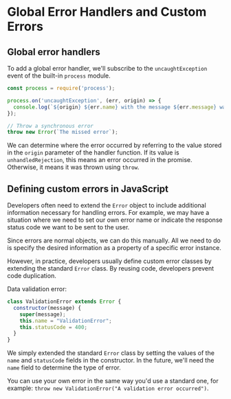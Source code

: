 # Global Error Handlers and Custom Errors

## Global error handlers

To add a global error handler, we'll subscribe to the `uncaughtException` event of the built-in `process` module.

```jsx
const process = require('process');

process.on('uncaughtException', (err, origin) => {
  console.log(`${origin} ${err.name} with the message ${err.message} was not handled. Pay attention to it!`);
});

// Throw a synchronous error
throw new Error(`The missed error`);
```

We can determine where the error occurred by referring to the value stored in the `origin` parameter of the handler function. If its value is `unhandledRejection`, this means an error occurred in the promise. Otherwise, it means it was thrown using `throw`.

## Defining custom errors in JavaScript

Developers often need to extend the `Error` object to include additional information necessary for handling errors. For example, we may have a situation where we need to set our own error name or indicate the response status code we want to be sent to the user.

Since errors are normal objects, we can do this manually. All we need to do is specify the desired information as a property of a specific error instance.

However, in practice, developers usually define custom error classes by extending the standard `Error` class. By reusing code, developers prevent code duplication.

Data validation error:
```jsx
class ValidationError extends Error {
  constructor(message) {
    super(message);
    this.name = "ValidationError";
    this.statusCode = 400;
  }
}
```

We simply extended the standard `Error` class by setting the values of the `name` and `statusCode` fields in the constructor. In the future, we'll need the `name` field to determine the type of error.

You can use your own error in the same way you'd use a standard one, for example: `throw new ValidationError("A validation error occurred")`.